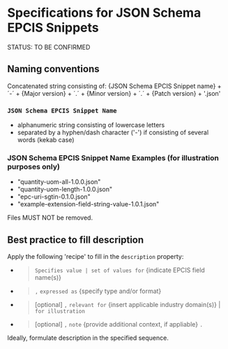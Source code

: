 # Specifications for JSON Schema EPCIS Snippets

STATUS: TO BE CONFIRMED

## Naming conventions

Concatenated string consisting of:
{JSON Schema EPCIS Snippet name} + ´-´ + {Major version} + ´.´ + {Minor version} + ´.´ + {Patch version} + '.json'

### `JSON Schema EPCIS Snippet Name`

* alphanumeric string consisting of lowercase letters
* separated by a hyphen/dash character ('-') if consisting of several words (kekab case)

### JSON Schema EPCIS Snippet Name Examples (for illustration purposes only)

* "quantity-uom-all-1.0.0.json"
* "quantity-uom-length-1.0.0.json"
* "epc-uri-sgtin-0.1.0.json"
* "example-extension-field-string-value-1.0.1.json"

Files MUST NOT be removed.

## Best practice to fill description

Apply the following 'recipe' to fill in the `description` property:

* > `Specifies value | set of values for` {indicate EPCIS field name(s)}
* > `,` `expressed as` {specify type and/or format}
* > [optional] `,` `relevant for` {insert applicable industry domain(s)} | `for illustration`
* > [optional] `,` `note` {provide additional context, if appliable} `.`

Ideally, formulate description in the specified sequence.
  